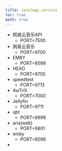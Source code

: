 ```yaml
---
title: synology.service
toc: true
math: true
---
```


- 网易云音乐API
  - PORT=7500
- 网易云音乐
  - PORT=9700
- EMBY
  - PORT=8096
- HEXO
  - PORT=9705
- speedtest
  - PORT=9713
- AwTriX
  - PORT=7000
- Jellyfin
  - PORT=9711
- qbt
  - PORT=8999
- aria(web)
  - PORT=6801
- emby
  - PORT=8096
- 


